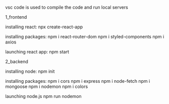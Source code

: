vsc code is used to compile the code and run local servers

1_frontend

installing react:
npx create-react-app

installing packages:
npm i react-router-dom
npm i styled-components
npm i axios

launching react app:
npm start

2_backend

installing node:
npm init

installing packages:
npm i cors
npm i express
npm i node-fetch
npm i mongoose
npm i nodemon
npm i colors

launching node.js
npm run nodemon
